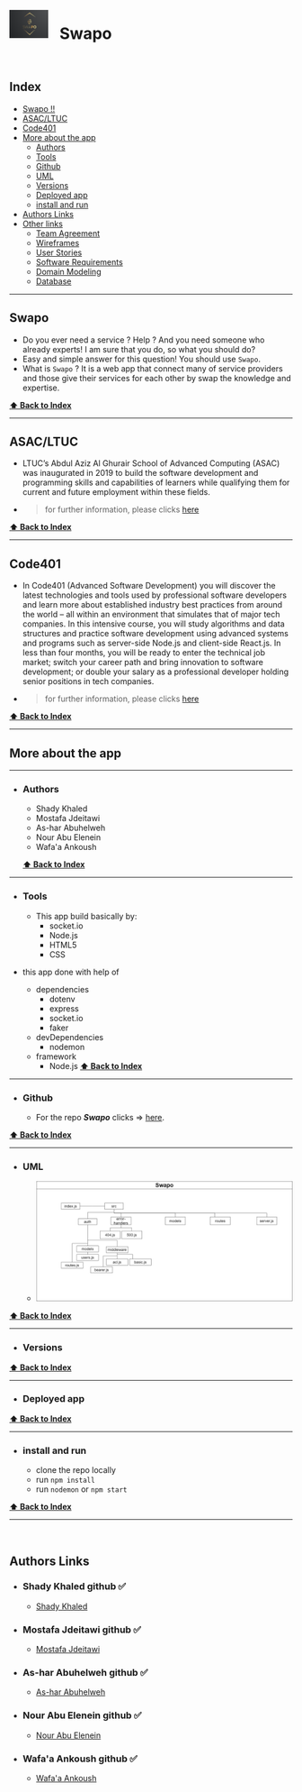 <img src="./logo3.png" style="height:50px; float:left"> <h1 >&nbsp;&nbsp;&nbsp;Swapo</h1>

<br>

## Index

- [Swapo !!](#Swapo-!-!)
- [ASAC/LTUC](#ASAC/LTUC)
- [Code401](#Code401)
- [More about the app](#More-about-the-app)
  - [Authors](#Author)
  - [Tools](#Tools)
  - [Github](#Github)
  - [UML](#UML)
  - [Versions](#Versions)
  - [Deployed app](#Deployed-app)
  - [install and run](#install-and-run)
- [Authors Links](#Authors-Links)
- [Other links](#Other-links)
    - [Team Agreement](#a)
    - [Wireframes](#a)
    - [User Stories](#a)
    - [Software Requirements](#a)
    - [Domain Modeling](#a)
    - [Database](#a)

---

## Swapo

- Do you ever need a service ? Help ? And you need someone who already experts! I am sure that you do, so what you should do?
- Easy and simple answer for this question! You should use `Swapo`.
- What is `Swapo` ? It is a web app that connect many of service providers and those give their services for each other by swap the knowledge and expertise.

**[⬆ Back to Index](#index)**

---

## ASAC/LTUC

- LTUC’s Abdul Aziz Al Ghurair School of Advanced Computing (ASAC) was inaugurated in 2019 to build the software development and programming skills and capabilities of learners while qualifying them for current and future employment within these fields.

- > for further information, please clicks [here](https://asac.ltuc.com/)

**[⬆ Back to Index](#index)**

---

## **Code401**

- In Code401 (Advanced Software Development) you will discover the latest technologies and tools used by professional software developers and learn more about established industry best practices from around the world – all within an environment that simulates that of major tech companies. In this intensive course, you will study algorithms and data structures and practice software development using advanced systems and programs such as server-side Node.js and client-side React.js. In less than four months, you will be ready to enter the technical job market; switch your career path and bring innovation to software development; or double your salary as a professional developer holding senior positions in tech companies.
- > for further information, please clicks [here](https://asac.ltuc.com/courses/code-401-advanced-software-development/)

**[⬆ Back to Index](#index)**

---

## **More about the app**

---

- ### Authors

  - Shady Khaled
  - Mostafa Jdeitawi
  - As-har Abuhelweh  
  - Nour Abu Elenein
  - Wafa'a Ankoush

  **[⬆ Back to Index](#index)**

---

- ### Tools

  - This app build basically by:
    - socket.io
    - Node.js
    - HTML5
    - CSS
- this app done with help of
  - dependencies
    - dotenv
    - express
    - socket.io
    - faker
  - devDependencies
    - nodemon
  - framework
    - Node.js
  **[⬆ Back to Index](#index)**

---

- ### Github

  - For the repo ***Swapo*** clicks => [here](https://github.com/401d9/Swapo).

**[⬆ Back to Index](#index)**

---

- ### UML

  - ![UML](./assets/UML.png)

**[⬆ Back to Index](#index)**

---

- ### Versions

**[⬆ Back to Index](#index)**

---

- ### Deployed app

**[⬆ Back to Index](#index)**

---

- ### install and run

  - clone the repo locally
  - run `npm install`
  - run `nodemon` or `npm start`

**[⬆ Back to Index](#index)**

---

<br>

## Authors Links

- ### Shady Khaled github ✅

  - [Shady Khaled](https://github.com/shadykh)

- ### Mostafa Jdeitawi github ✅

  - [Mostafa Jdeitawi](https://github.com/jdeitawimostafa)

- ### As-har Abuhelweh  github ✅

  - [As-har Abuhelweh](https://github.com/asharabuhelweh)

- ### Nour Abu Elenein github ✅

  - [Nour Abu Elenein](https://github.com/engnour94)

- ### Wafa'a Ankoush  github ✅

  - [Wafa'a Ankoush](https://github.com/wafaankoush99)
